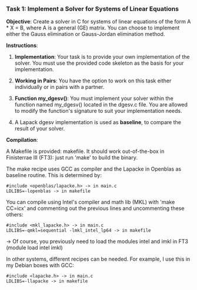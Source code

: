 ### Task 1: Implement a Solver for Systems of Linear Equations

**Objective**: Create a solver in C for systems of linear equations of
the form A * X = B, where A is a general (GE) matrix. You can choose
to implement either the Gauss elimination or Gauss-Jordan elimination
method.

**Instructions**:

1. **Implementation**: Your task is to provide your own implementation
of the solver. You must use the provided code skeleton as the basis
for your implementation.

2. **Working in Pairs**: You have the option to work on this task
either individually or in pairs with a partner.

3. **Function my_dgesv()**: You must implement your solver within the
function named my_dgesv() located in the dgesv.c file. You are allowed
to modify the function's signature to suit your implementation needs.

4. A Lapack dgesv implementation is used as **baseline**, to compare
the result of your solver.

**Compilation**:

A Makefile is provided: makefile. It should work out-of-the-box in
Finisterrae III (FT3): just run 'make' to build the binary.

The make recipe uses GCC as compiler and the Lapacke in Openblas as
baseline routine. This is determined by:

    #include <openblas/lapacke.h> -> in main.c
    LDLIBS=-lopenblas -> in makefile

You can compile using Intel's compiler and math lib (MKL) with
'make CC=icx' and commenting out the previous lines and uncommenting
these others:

    #include <mkl_lapacke.h> -> in main.c
    LDLIBS=-qmkl=sequential -lmkl_intel_lp64 -> in makefile

-> Of course, you previously need to load the modules intel and imkl
   in FT3 (module load intel imkl)

In other systems, different recipes can be needed. For example, I use
this in my Debian boxes with GCC:

    #include <lapacke.h> -> in main.c
    LDLIBS=-llapacke -> in makefile
